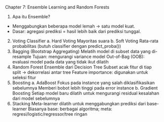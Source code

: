 Chapter 7: Ensemble Learning and Random Forests

1. Apa itu Ensemble?
- Menggabungkan beberapa model lemah → satu model kuat.
- Dasar: agregasi prediksi = hasil lebih baik dari prediksi tunggal.

2. Voting Classifier
a. Hard Voting
Mayoritas suara
b. Soft Voting
Rata-rata probabilitas (butuh classifier dengan predict_proba())
3. Bagging (Bootstrap Aggregating)
Melatih model di subset data yang di-resample
Tujuan: mengurangi variance model
Out-of-Bag (OOB): evaluasi model pada data yang tidak ikut dilatih
4. Random Forest
Ensemble dari Decision Tree
Subset acak fitur di tiap split → dekorrelasi antar tree
Feature importance: digunakan untuk seleksi fitur
5. Boosting
a. AdaBoost
Fokus pada instance yang salah diklasifikasikan sebelumnya
Memberi bobot lebih tinggi pada error instance
b. Gradient Boosting
Setiap model baru dilatih untuk mengurangi residual kesalahan dari model sebelumnya
6. Stacking
Meta-learner dilatih untuk menggabungkan prediksi dari base-learner
Biasanya base: berbagai algoritma; meta: regresi/logistic/regressor/tree ringan
